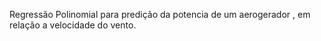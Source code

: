 Regressão Polinomial para predição  da potencia de um aerogerador , em  relação a velocidade do vento.
